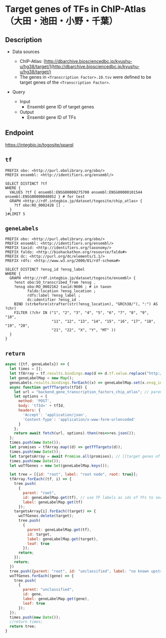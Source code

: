 # Target genes of TFs in ChIP-Atlas （大田・池田・小野・千葉）

## Description

- Data sources
    - ChIP-Atlas: [http://dbarchive.biosciencedbc.jp/kyushu-u/hg38/target/](http://dbarchive.biosciencedbc.jp/kyushu-u/hg38/target/)
    - The genes in `<Transcription Factor>.10.tsv` were defined to be target genes of the `<Transcription Factor>`.

- Query
    - Input
        - Ensembl gene ID of target genes
    - Output
        - Ensembl gene ID of TFs

## Endpoint

https://integbio.jp/togosite/sparql

## `tf`
```sparql
PREFIX obo: <http://purl.obolibrary.org/obo/>
PREFIX ensembl: <http://identifiers.org/ensembl/>

SELECT DISTINCT ?tf
WHERE {
  VALUES ?tf { ensembl:ENSG00000275700 ensembl:ENSG00000101544 ensembl:ENSG00000048052 } # for test
  GRAPH <http://rdf.integbio.jp/dataset/togosite/chip_atlas> {
    ?tf obo:RO_0002428 [] .
  }
}#LIMIT 5
```

## `geneLabels`
```sparql
PREFIX obo: <http://purl.obolibrary.org/obo/>
PREFIX ensembl: <http://identifiers.org/ensembl/>
PREFIX taxid: <http://identifiers.org/taxonomy/>
PREFIX faldo: <http://biohackathon.org/resource/faldo#>
PREFIX dc: <http://purl.org/dc/elements/1.1/>
PREFIX rdfs: <http://www.w3.org/2000/01/rdf-schema#>

SELECT DISTINCT ?ensg_id ?ensg_label
WHERE {
  GRAPH <http://rdf.integbio.jp/dataset/togosite/ensembl> {
    ?enst obo:SO_transcribed_from ?ensg .
    ?ensg obo:RO_0002162 taxid:9606 ; # in taxon
          faldo:location ?ensg_location ;
          rdfs:label ?ensg_label ;
          dc:identifier ?ensg_id .
    BIND (strbefore(strafter(str(?ensg_location), "GRCh38/"), ":") AS ?chr)
    FILTER (?chr IN ("1", "2", "3", "4", "5", "6", "7", "8", "9", "10",
                     "11", "12", "13", "14", "15", "16", "17", "18", "19", "20",
                     "21", "22", "X", "Y", "MT" ))
  }
}
```

## `return`
```javascript
async ({tf, geneLabels}) => {
  let times = [];
  let tfArray = tf.results.bindings.map(d => d.tf.value.replace("http://identifiers.org/ensembl/", ""));
  let geneLabelMap = new Map();
  geneLabels.results.bindings.forEach((x) => geneLabelMap.set(x.ensg_id.value, x.ensg_label.value));
  async function getTfTargets(tfId) {
    let url = "backend_gene_transcription_factors_chip_atlas"; // parent SPARQLet relative path
    let options = {
      method: 'POST',
      body: 'tfId=' + tfId,
      headers: {
        'Accept': 'application/json',
        'Content-Type': 'application/x-www-form-urlencoded'
      }
    };
    return await fetch(url, options).then(res=>res.json());
  };  
  times.push(new Date());
  let promises = tfArray.map((d) => getTfTargets(d));
  times.push(new Date());
  let targetsArray = await Promise.all(promises); // [[target genes of tfArray[0]], [target genes of tfArray[1]], ...]
  times.push(new Date());
  let woTfGenes = new Set(geneLabelMap.keys());

  let tree = [{id: "root", label: "root node", root: true}];
  tfArray.forEach((tf, i) => {
    tree.push(
      {
        parent: "root",
        id: geneLabelMap.get(tf), // use TF labels as ids of TFs to sort by label
        label: geneLabelMap.get(tf)
      });
    targetsArray[i].forEach((target) => {
      woTfGenes.delete(target);
      tree.push(
        {
          parent: geneLabelMap.get(tf),
          id: target,
          label: geneLabelMap.get(target),
          leaf: true
        });
      return;
    });
    return;
  })
  tree.push({parent: "root", id: "unclassified", label: "no known upstream TF"});
  woTfGenes.forEach((gene) => {
    tree.push(
      {
        parent: "unclassified",
        id: gene,
        label: geneLabelMap.get(gene),
        leaf: true
      });
  });
  times.push(new Date());
  //return times;
  return tree;
}
```
